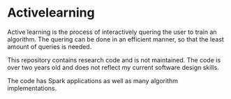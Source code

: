 # Activelearning
Active learning is the process of interactively quering the user to train an algorithm. The quering can be done in an efficient manner, so that the least amount of queries is needed.

This repository contains research code and is not maintained. The code is over two years old and does not reflect my current software design skills. 

The code has Spark applications as well as many algorithm implementations.
